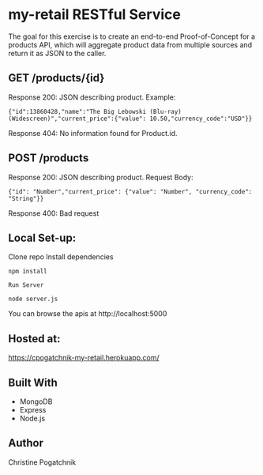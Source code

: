 # my-retail RESTful Service

The goal for this exercise is to create an end-to-end Proof-of-Concept for a products API, which will aggregate product data from multiple sources and return it as JSON to the caller. 

## GET /products/{id}

Response 200: JSON describing product. 
Example: 

```{"id":13860428,"name":"The Big Lebowski (Blu-ray) (Widescreen)","current_price":{"value": 10.50,"currency_code":"USD"}}```

Response 404: No information found for Product.id.

## POST /products

Response 200: JSON describing product.
Request Body: 

```{"id": "Number","current_price": {"value": "Number", "currency_code": "String"}}```

Response 400: Bad request

## Local Set-up:
Clone repo
Install dependencies

```npm install```

```Run Server```

```node server.js```

You can browse the apis at http://localhost:5000

## Hosted at:
https://cpogatchnik-my-retail.herokuapp.com/


## Built With 
* MongoDB
* Express
* Node.js

## Author 
Christine Pogatchnik
